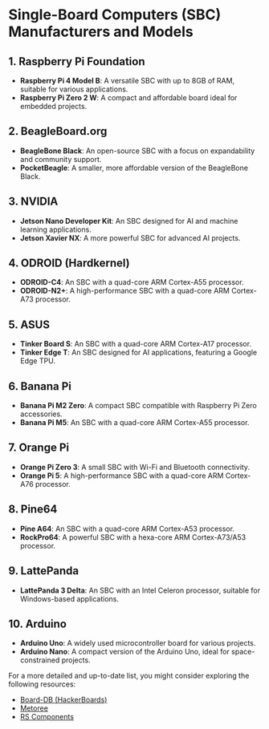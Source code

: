 # Single-Board Computers (SBC) Manufacturers and Models

## 1. Raspberry Pi Foundation
- **Raspberry Pi 4 Model B**: A versatile SBC with up to 8GB of RAM, suitable for various applications.
- **Raspberry Pi Zero 2 W**: A compact and affordable board ideal for embedded projects.

## 2. BeagleBoard.org
- **BeagleBone Black**: An open-source SBC with a focus on expandability and community support.
- **PocketBeagle**: A smaller, more affordable version of the BeagleBone Black.

## 3. NVIDIA
- **Jetson Nano Developer Kit**: An SBC designed for AI and machine learning applications.
- **Jetson Xavier NX**: A more powerful SBC for advanced AI projects.

## 4. ODROID (Hardkernel)
- **ODROID-C4**: An SBC with a quad-core ARM Cortex-A55 processor.
- **ODROID-N2+**: A high-performance SBC with a quad-core ARM Cortex-A73 processor.

## 5. ASUS
- **Tinker Board S**: An SBC with a quad-core ARM Cortex-A17 processor.
- **Tinker Edge T**: An SBC designed for AI applications, featuring a Google Edge TPU.

## 6. Banana Pi
- **Banana Pi M2 Zero**: A compact SBC compatible with Raspberry Pi Zero accessories.
- **Banana Pi M5**: An SBC with a quad-core ARM Cortex-A55 processor.

## 7. Orange Pi
- **Orange Pi Zero 3**: A small SBC with Wi-Fi and Bluetooth connectivity.
- **Orange Pi 5**: A high-performance SBC with a quad-core ARM Cortex-A76 processor.

## 8. Pine64
- **Pine A64**: An SBC with a quad-core ARM Cortex-A53 processor.
- **RockPro64**: A powerful SBC with a hexa-core ARM Cortex-A73/A53 processor.

## 9. LattePanda
- **LattePanda 3 Delta**: An SBC with an Intel Celeron processor, suitable for Windows-based applications.

## 10. Arduino
- **Arduino Uno**: A widely used microcontroller board for various projects.
- **Arduino Nano**: A compact version of the Arduino Uno, ideal for space-constrained projects.

For a more detailed and up-to-date list, you might consider exploring the following resources:

- [Board-DB (HackerBoards)](https://hackerboards.com/)
- [Metoree](https://us.metoree.com/categories/5306/)
- [RS Components](https://export.rsdelivers.com/browse/electronic-components-power-connectors/raspberry-pi-arduino-rock-stem-education-tools/development-tools-single-board-computers/single-board-computers)
